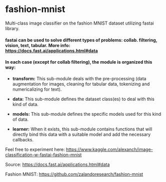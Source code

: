 # fashion-mnist
Multi-class image classifier on the fashion MNIST dataset utilizing fastai library.


#### fastai can be used to solve different types of problems: collab. filtering, vision, text, tabular. More info: https://docs.fast.ai/applications.html#data

#### In each case (except for collab filtering), the module is organized this way:
- **transform:**
  This sub-module deals with the pre-processing (data augmentation for images, cleaning for tabular data, tokenizing and numericalizing for text).

-  **data:**
   This sub-module defines the dataset class(es) to deal with this kind of data.

-  **models:**
   This sub-module defines the specific models used for this kind of data.

-  **learner:**
   When it exists, this sub-module contains functions that will directly bind this data with a suitable model and add the necessary callbacks.
   
Feel free to experiment here: https://www.kaggle.com/alexanch/image-classification-w-fastai-fashion-mnist   
   
   
Source: https://docs.fast.ai/applications.html#data

Fashion MNIST: https://github.com/zalandoresearch/fashion-mnist
